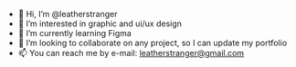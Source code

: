 - 👋 Hi, I’m @leatherstranger
- 👀 I’m interested in graphic and ui/ux design
- 🌱 I’m currently learning Figma
- 💞️ I’m looking to collaborate on any project, so I can update my portfolio
- 📫 You can reach me by e-mail: leatherstranger@gmail.com

<!---
leatherstranger/leatherstranger is a ✨ special ✨ repository because its `README.md` (this file) appears on your GitHub profile.
You can click the Preview link to take a look at your changes.
--->

